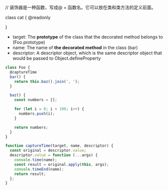 // 装饰器是一种函数，写成@ + 函数名。它可以放在类和类方法的定义前面。

class cat {
  @readonly

}

- target: The **prototype** of the class that the decorated method belongs to (Foo.prototype)
- name: The name of **the decorated method** in the class (bar)
- descriptor: A descriptor object, which is the same descriptor object that would be passed to Object.defineProperty


```javascript
class Foo {
  @captureTime
  bar() {
    return this.baz().join(', ');
  }

  baz() {
    const numbers = [];

    for (let i = 0; i < 100; i++) {
      numbers.push(i);
    }

    return numbers;
  }
}

function captureTime(target, name, descriptor) {
  const original = descriptor.value;
  descriptor.value = function (...args) {
    console.time(name);
    const result = original.apply(this, args);
    console.timeEnd(name);
    return result;
  };
}

```